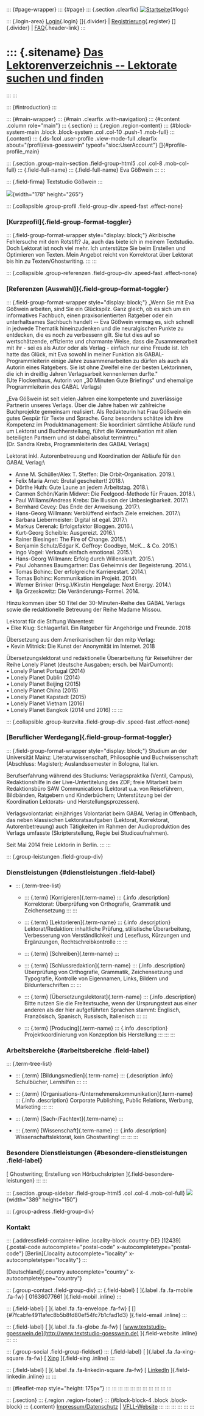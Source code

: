 ::: {#page-wrapper}
::: {#page}
::: {.section .clearfix}
[![Startseite](https://www.lektoren.de/sites/default/files/VfLL_logo.jpg)](/ "Startseite"){#logo}

::: {.login-area}
[Login](/user){.login} []{.divider} \|
[Registrierung](/user/register){.register} []{.divider} \|
[FAQ](/faq-page){.header-link}
:::

::: {.sitename}
[Das Lektorenverzeichnis -- Lektorate suchen und finden](/ "Startseite")
========================================================================
:::
:::

::: {#introduction}
:::

::: {#main-wrapper}
::: {#main .clearfix .with-navigation}
::: {#content .column role="main"}
::: {.section}
::: {.region .region-content}
::: {#block-system-main .block .block-system .col .col-10 .push-1 .mob-full}
::: {.content}
::: {.ds-1col .user-profile .view-mode-full .clearfix about="/profil/eva-goesswein" typeof="sioc:UserAccount"}
[]{#profile-profile_main}

::: {.section .group-main-section .field-group-html5 .col .col-8 .mob-col-full}
::: {.field-full-name}
::: {.field-full-name}
Eva Gößwein
:::
:::

::: {.field-firma}
Textstudio Gößwein
:::

![](https://www.lektoren.de/sites/default/files/styles/profile-image-full/public/users/profile_img/IMG_2538%20hco%20A.jpg?itok=Bu2K7zqB){width="178"
height="265"}

::: {.collapsible .group-profil .field-group-div .speed-fast .effect-none}
### [Kurzprofil]{.field-group-format-toggler}

::: {.field-group-format-wrapper style="display: block;"}
Akribische Fehlersuche mit dem Rotstift? Ja, auch das biete ich in
meinem Textstudio. Doch Lektorat ist noch viel mehr. Ich unterstütze Sie
beim Erstellen und Optimieren von Texten. Mein Angebot reicht von
Korrektorat über Lektorat bis hin zu Texten/Ghostwriting.
:::
:::

::: {.collapsible .group-referenzen .field-group-div .speed-fast .effect-none}
### [Referenzen (Auswahl)]{.field-group-format-toggler}

::: {.field-group-format-wrapper style="display: block;"}
„Wenn Sie mit Eva Gößwein arbeiten, sind Sie ein Glückspilz. Ganz
gleich, ob es sich um ein informatives Fachbuch, einen
praxisorientierten Ratgeber oder ein unterhaltsames Sachbuch handelt --
Eva Gößwein vermag es, sich schnell in jedwede Thematik hineinzudenken
und die neuralgischen Punkte zu entdecken, die es noch zu verbessern
gilt. Sie tut dies auf so wertschätzende, effiziente und charmante
Weise, dass die Zusammenarbeit mit ihr - sei es als Autor oder als
Verlag - einfach nur eine Freude ist. Ich hatte das Glück, mit Eva
sowohl in meiner Funktion als GABAL-Programmleiterin einige Jahre
zusammenarbeiten zu dürfen als auch als Autorin eines Ratgebers. Sie ist
ohne Zweifel eine der besten Lektorinnen, die ich in dreißig Jahren
Verlagsarbeit kennenlernen durfte."\
(Ute Flockenhaus, Autorin von „30 Minuten Gute Briefings" und ehemalige
Programmleiterin des GABAL Verlags)

„Eva Gößwein ist seit vielen Jahren eine kompetente und zuverlässige
Partnerin unseres Verlags. Über die Jahre haben wir zahlreiche
Buchprojekte gemeinsam realisiert. Als Redakteurin hat Frau Gößwein ein
gutes Gespür für Texte und Sprache. Ganz besonders schätze ich ihre
Kompetenz im Produktmanagement: Sie koordiniert sämtliche Abläufe rund
um Lektorat und Buchherstellung, führt die Kommunikation mit allen
beteiligten Partnern und ist dabei absolut termintreu."\
(Dr. Sandra Krebs, Programmleiterin des GABAL Verlags)

Lektorat inkl. Autorenbetreuung und Koordination der Abläufe für den
GABAL Verlag:\
- Anne M. Schüller/Alex T. Steffen: Die Orbit-Organisation. 2019.\
- Felix Maria Arnet: Brutal gescheitert! 2018.\
- Dörthe Huth: Gute Laune an jedem Arbeitstag. 2018.\
- Carmen Schön/Karin Midwer: Die Feelgood-Methode für Frauen. 2018.\
- Paul Williams/Andreas Krebs: Die Illusion der Unbesiegbarkeit. 2017.\
- Bernhard Cevey: Das Ende der Anweisung. 2017.\
- Hans-Georg Willmann: Verblüffend einfach Ziele erreichen. 2017.\
- Barbara Liebermeister: Digital ist egal. 2017.\
- Markus Cerenak: Erfolgsfaktor Bloggen. 2016.\
- Kurt-Georg Scheible: Ausgereizt. 2016.\
- Rainer Biesinger: The Fire of Change. 2015.\
- Benjamin Schulz/Edgar K. Geffroy: Goodbye, McK\... & Co. 2015.\
- Ingo Vogel: Verkaufs einfach emotional. 2015.\
- Hans-Georg Willmann: Erfolg durch Willenskraft. 2015.\
- Paul Johannes Baumgartner: Das Geheimnis der Begeisterung. 2014.\
- Tomas Bohinc: Der erfolgreiche Karrierestart. 2014.\
- Tomas Bohinc: Kommunikation im Projekt. 2014\
- Werner Brinker (Hrsg.)/Kirstin Hengelage: Next Energy. 2014.\
- Ilja Grzeskowitz: Die Veränderungs-Formel. 2014.

Hinzu kommen über 50 Titel der 30-Minuten-Reihe des GABAL Verlags sowie
die redaktionelle Betreuung der Reihe Madame Missou.

Lektorat für die Stiftung Warentest:\
• Elke Klug: Schlaganfall. Ein Ratgeber für Angehörige und Freunde. 2018

Übersetzung aus dem Amerikanischen für den mitp Verlag:\
• Kevin Mitnick: Die Kunst der Anonymität im Internet. 2018

Übersetzungslektorat und redaktionelle Überarbeitung für Reiseführer der
Reihe Lonely Planet (deutsche Ausgaben; ersch. bei MairDumont):\
• Lonely Planet Portugal (2014)\
• Lonely Planet Dublin (2014)\
• Lonely Planet Beijing (2015)\
• Lonely Planet China (2015)\
• Lonely Planet Kapstadt (2015)\
• Lonely Planet Vietnam (2016)\
• Lonely Planet Bangkok (2014 und 2016)
:::
:::

::: {.collapsible .group-kurzvita .field-group-div .speed-fast .effect-none}
### [Beruflicher Werdegang]{.field-group-format-toggler}

::: {.field-group-format-wrapper style="display: block;"}
Studium an der Universität Mainz: Literaturwissenschaft, Philosophie und
Buchwissenschaft (Abschluss: Magister); Auslandssemester in Bologna,
Italien.

Berufserfahrung während des Studiums: Verlagspraktika (Ventil, Campus),
Redaktionshilfe in der Live-Untertitelung des ZDF; freie Mitarbeit beim
Redaktionsbüro SAW Communications (Lektorat u.a. von Reiseführern,
Bildbänden, Ratgebern und Kinderbüchern; Unterstützung bei der
Koordination Lektorats- und Herstellungsprozessen).

Verlagsvolontariat: einjähriges Volontariat beim GABAL Verlag in
Offenbach, das neben klassischen Lektoratsaufgaben (Lektorat,
Korrektorat, Autorenbetreuung) auch Tätigkeiten im Rahmen der
Audioproduktion des Verlags umfasste (Skripterstellung, Regie bei
Studioaufnahmen).

Seit Mai 2014 freie Lektorin in Berlin.
:::
:::

::: {.group-leistungen .field-group-div}
### Dienstleistungen {#dienstleistungen .field-label}

-   ::: {.term-tree-list}
    -   ::: {.term}
        [Korrigieren]{.term-name}
        ::: {.info .description}
        Korrektorat: Überprüfung von Orthografie, Grammatik und
        Zeichensetzung
        :::
        :::

    -   ::: {.term}
        [Lektorieren]{.term-name}
        ::: {.info .description}
        Lektorat/Redaktion: inhaltliche Prüfung, stilistische
        Überarbeitung, Verbesserung von Verständlichkeit und Lesefluss,
        Kürzungen und Ergänzungen, Rechtschreibkontrolle
        :::
        :::

    -   ::: {.term}
        [Schreiben]{.term-name}
        :::

    -   ::: {.term}
        [Schlussredaktion]{.term-name}
        ::: {.info .description}
        Überprüfung von Orthografie, Grammatik, Zeichensetzung und
        Typografie, Kontrolle von Eigennamen, Links, Bildern und
        Bildunterschriften
        :::
        :::

    -   ::: {.term}
        [Übersetzungslektorat]{.term-name}
        ::: {.info .description}
        Bitte nutzen Sie die Freitextsuche, wenn der Ursprungstext aus
        einer anderen als der hier aufgeführten Sprachen stammt:
        Englisch, Französisch, Spanisch, Russisch, Italienisch
        :::
        :::

    -   ::: {.term}
        [Producing]{.term-name}
        ::: {.info .description}
        Projektkoordinierung von Konzeption bis Herstellung
        :::
        :::
    :::

### Arbeitsbereiche {#arbeitsbereiche .field-label}

::: {.term-tree-list}
-   ::: {.term}
    [Bildungsmedien]{.term-name}
    ::: {.description .info}
    Schulbücher, Lernhilfen
    :::
    :::

-   ::: {.term}
    [Organisations-/Unternehmenskommunikation]{.term-name}
    ::: {.info .description}
    Corporate Publishing, Public Relations, Werbung, Marketing
    :::
    :::

-   ::: {.term}
    [Sach-/Fachtext]{.term-name}
    :::

-   ::: {.term}
    [Wissenschaft]{.term-name}
    ::: {.info .description}
    Wissenschaftslektorat, kein Ghostwriting!
    :::
    :::
:::

### Besondere Dienstleistungen {#besondere-dienstleistungen .field-label}

[ Ghostwriting; Erstellung von Hörbuchskripten
]{.field-besondere-leistungen}
:::
:::

::: {.section .group-sidebar .field-group-html5 .col .col-4 .mob-col-full}
![](https://www.lektoren.de/sites/default/files/styles/logo/public/users/profile_logo/rz_logo_eva_freigestellt.png?itok=IsNvk9nk){width="389"
height="150"}

::: {.group-adress .field-group-div}
### Kontakt

::: {.addressfield-container-inline .locality-block .country-DE}
[12439]{.postal-code autocomplete="postal-code"
x-autocompletetype="postal-code"} [Berlin]{.locality
autocomplete="locality" x-autocompletetype="locality"}
:::

[Deutschland]{.country autocomplete="country"
x-autocompletetype="country"}

::: {.group-contact .field-group-div}
::: {.field-label}
[ ]{.label .fa .fa-mobile .fa-fw} [ 01636077661 ]{.field-mobil .inline}
:::

::: {.field-label}
[ ]{.label .fa .fa-envelope .fa-fw} [
[]{#7fcabfe4911afec8b5b8fd80ef54fc7b1cfad1d3} ]{.field-email .inline}
:::

::: {.field-label}
[ ]{.label .fa .fa-globe .fa-fw} [
[www.textstudio-goesswein.de](http://www.textstudio-goesswein.de)
]{.field-website .inline}
:::
:::

::: {.group-social .field-group-fieldset}
::: {.field-label}
[ ]{.label .fa .fa-xing-square .fa-fw} [
[Xing](https://www.xing.com/profile/Eva_Goesswein2) ]{.field-xing
.inline}
:::

::: {.field-label}
[ ]{.label .fa .fa-linkedin-square .fa-fw} [
[LinkedIn](https://www.linkedin.com/in/eva-g%C3%B6%C3%9Fwein-93929b129)
]{.field-linkedin .inline}
:::
:::

::: {#leaflet-map style="height: 175px"}
:::
:::
:::
:::
:::
:::
:::
:::
:::
:::
:::

::: {.section}
::: {.region .region-footer}
::: {#block-block-4 .block .block-block}
::: {.content}
[Impressum/Datenschutz](/impressum) \|
[VFLL-Website](http://www.vfll.de)
:::
:::
:::
:::
:::
:::
